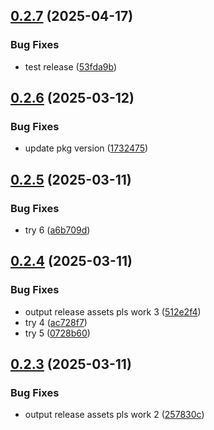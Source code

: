 ## [0.2.7](https://github.com/coe-test-org/test_project/compare/v0.2.6...v0.2.7) (2025-04-17)


### Bug Fixes

* test release ([53fda9b](https://github.com/coe-test-org/test_project/commit/53fda9b03d9b319e12942a1d944059f5caff814c))



## [0.2.6](https://github.com/coe-test-org/test_project/compare/v0.2.5...v0.2.6) (2025-03-12)


### Bug Fixes

* update pkg version ([1732475](https://github.com/coe-test-org/test_project/commit/1732475153cd9363d49985084903d5bff28a095a))



## [0.2.5](https://github.com/coe-test-org/test_project/compare/v0.2.4...v0.2.5) (2025-03-11)


### Bug Fixes

* try 6 ([a6b709d](https://github.com/coe-test-org/test_project/commit/a6b709da6455eee53a460a7548870e5e06a9ef6d))



## [0.2.4](https://github.com/coe-test-org/test_project/compare/v0.2.3...v0.2.4) (2025-03-11)


### Bug Fixes

* output release assets pls work 3 ([512e2f4](https://github.com/coe-test-org/test_project/commit/512e2f46143afe47f7a2ea156fee36c10e39fcef))
* try 4 ([ac728f7](https://github.com/coe-test-org/test_project/commit/ac728f7527126355e57366cc4f7126f9d6da8d00))
* try 5 ([0728b60](https://github.com/coe-test-org/test_project/commit/0728b60269e79209b896213c1ae3a998411ae2ec))



## [0.2.3](https://github.com/coe-test-org/test_project/compare/v0.2.2...v0.2.3) (2025-03-11)


### Bug Fixes

* output release assets pls work 2 ([257830c](https://github.com/coe-test-org/test_project/commit/257830cc37a826843ae52075ad67698607529c23))



